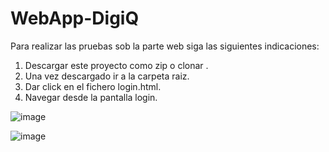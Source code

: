 # WebApp-DigiQ

Para realizar las pruebas sob la parte web siga las siguientes indicaciones:

1) Descargar este proyecto como zip o clonar
.
2) Una vez descargado ir a la carpeta raiz.
3) Dar click en el fichero login.html.
4) Navegar desde la pantalla login.

![image](https://github.com/user-attachments/assets/0631a6cd-c368-4532-859c-f044d5acd875)

![image](https://github.com/user-attachments/assets/b1446fc0-fdbb-4c54-86a7-698e71330f2d)


